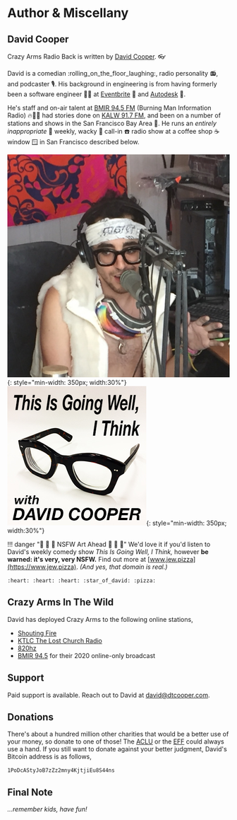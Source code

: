 # Author & Miscellany

## David Cooper

Crazy Arms Radio Back is written by [David Cooper](https://dtcooper.com). :eyeglasses:


David is a comedian :rolling_on_the_floor_laughing:, radio personality :radio:,
and podcaster :studio_microphone:. His background in engineering is from having formerly been
a software engineer :scientist: at [Eventbrite](https://www.eventbrite.com/) :ticket:
and [Autodesk](https://www.autodesk.com/) :triangular_ruler:.

He's staff and on-air talent at [BMIR 94.5 FM](https://en.wikipedia.org/wiki/BMIR)
(Burning Man Information Radio) :fire::man_singer: had stories done on [KALW 91.7 FM](https://www.kalw.org/),
and been on a number of stations and shows in the San Francisco Bay Area
:bridge_at_night:. He
runs an _entirely inappropriate_ :underage: weekly, wacky :clown_face: call-in
:telephone: radio show at a coffee shop :coffee: window :window: in San Francisco
described below.

![David Cooper](../img/david.jpg){: style="min-width: 350px; width:30%"}
![This Is Going Well, I think with David Cooper](../img/tigwit.jpg){: style="min-width: 350px; width:30%"}

!!! danger ":underage: :underage: :underage: NSFW Art Ahead :underage: :underage: :underage:"
    We'd love it if you'd listen to David's weekly comedy show _This Is Going
    Well, I Think,_ however **be warned: it's very, very NSFW.** Find out more at [www.jew.pizza](https://www.jew.pizza).
    _(And yes, that domain is real.)_

    :heart: :heart: :heart: :star_of_david: :pizza:

## Crazy Arms In The Wild

David has deployed Crazy Arms to the following online stations,

* [Shouting Fire](https://shoutingfire.com)
* [KTLC The Lost Church Radio](https://www.thelostchurch.com)
* [820hz](https://820hz.fm)
* [BMIR 94.5](https://bmir.org) for their 2020 online-only broadcast

## Support

Paid support is available. Reach out to David at <david@dtcooper.com>.

## Donations

There's about a hundred million other charities that would be a better use of
your money, so donate to one of those! The [ACLU](https://www.aclu.org/) or
the [EFF](https://www.eff.org/) could always use a hand. If you still want to
donate against your better judgment, David's Bitcoin address is as follows,

```
1PoDcAStyJoB7zZz2mny4KjtjiEu8S44ns
```

## Final Note

_...remember kids, have fun!_

